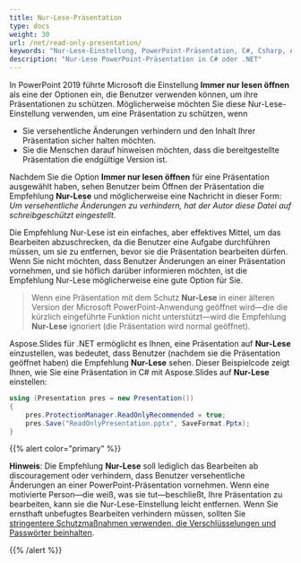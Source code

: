 ```yaml
---
title: Nur-Lese-Präsentation
type: docs
weight: 30
url: /net/read-only-presentation/
keywords: "Nur-Lese-Einstellung, PowerPoint-Präsentation, C#, Csharp, Aspose.Slides für .NET"
description: "Nur-Lese PowerPoint-Präsentation in C# oder .NET"
---
```


In PowerPoint 2019 führte Microsoft die Einstellung **Immer nur lesen öffnen** als eine der Optionen ein, die Benutzer verwenden können, um ihre Präsentationen zu schützen. Möglicherweise möchten Sie diese Nur-Lese-Einstellung verwenden, um eine Präsentation zu schützen, wenn

- Sie versehentliche Änderungen verhindern und den Inhalt Ihrer Präsentation sicher halten möchten.
- Sie die Menschen darauf hinweisen möchten, dass die bereitgestellte Präsentation die endgültige Version ist.

Nachdem Sie die Option **Immer nur lesen öffnen** für eine Präsentation ausgewählt haben, sehen Benutzer beim Öffnen der Präsentation die Empfehlung **Nur-Lese** und möglicherweise eine Nachricht in dieser Form: *Um versehentliche Änderungen zu verhindern, hat der Autor diese Datei auf schreibgeschützt eingestellt.*

Die Empfehlung Nur-Lese ist ein einfaches, aber effektives Mittel, um das Bearbeiten abzuschrecken, da die Benutzer eine Aufgabe durchführen müssen, um sie zu entfernen, bevor sie die Präsentation bearbeiten dürfen. Wenn Sie nicht möchten, dass Benutzer Änderungen an einer Präsentation vornehmen, und sie höflich darüber informieren möchten, ist die Empfehlung Nur-Lese möglicherweise eine gute Option für Sie.

> Wenn eine Präsentation mit dem Schutz **Nur-Lese** in einer älteren Version der Microsoft PowerPoint-Anwendung geöffnet wird—die die kürzlich eingeführte Funktion nicht unterstützt—wird die Empfehlung **Nur-Lese** ignoriert (die Präsentation wird normal geöffnet).

Aspose.Slides für .NET ermöglicht es Ihnen, eine Präsentation auf **Nur-Lese** einzustellen, was bedeutet, dass Benutzer (nachdem sie die Präsentation geöffnet haben) die Empfehlung **Nur-Lese** sehen. Dieser Beispielcode zeigt Ihnen, wie Sie eine Präsentation in C# mit Aspose.Slides auf **Nur-Lese** einstellen:

```c#
using (Presentation pres = new Presentation())
{
    pres.ProtectionManager.ReadOnlyRecommended = true;
    pres.Save("ReadOnlyPresentation.pptx", SaveFormat.Pptx);
}
```

{{% alert color="primary" %}} 

**Hinweis**: Die Empfehlung **Nur-Lese** soll lediglich das Bearbeiten ab discouragement oder verhindern, dass Benutzer versehentliche Änderungen an einer PowerPoint-Präsentation vornehmen. Wenn eine motivierte Person—die weiß, was sie tut—beschließt, Ihre Präsentation zu bearbeiten, kann sie die Nur-Lese-Einstellung leicht entfernen. Wenn Sie ernsthaft unbefugtes Bearbeiten verhindern müssen, sollten Sie [stringentere Schutzmaßnahmen verwenden, die Verschlüsselungen und Passwörter beinhalten](https://docs.aspose.com/slides/net/password-protected-presentation/). 

{{% /alert %}} 